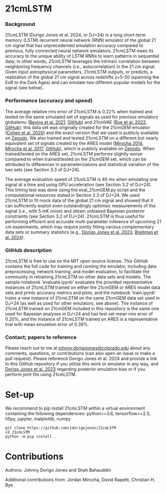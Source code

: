 # 21cmLSTM

### Background
21cmLSTM (Dorigo Jones et al. 2024, or DJ+24) is a long short-term memory (LSTM) recurrent neural network (RNN) emulator of the global 21 cm signal that has unprecedented emulation accuracy compared to previous, fully connected neural network emulators. 21cmLSTM owes its accuracy to the unique ability of LSTM RNNs to learn patterns in sequential data; in other words, 21cmLSTM leverages the intrinsic correlation between neighboring frequency channels (i.e., autocorrelation) in the 21 cm signal. Given input astrophysical parameters, 21cmLSTM outputs, or predicts, a realization of the global 21 cm signal across redshifts z=5-50 (spanning the EoR to the Dark Ages) and can emulate two different popular models for the signal (see below).

### Performance (accuracy and speed)
The average relative rms error of 21cmLSTM is 0.22% when trained and tested on the same simulated set of signals as used for previous emulators globalemu ([Bevins et al. 2021](https://ui.adsabs.harvard.edu/abs/2021MNRAS.508.2923B/abstract), [GitHub](https://github.com/htjb/globalemu)) and 21cmVAE ([Bye et al. 2022](https://ui.adsabs.harvard.edu/abs/2022ApJ...930...79B/abstract), [GitHub](https://github.com/christianhbye/21cmVAE)); this data set was originally created for the 21cmGEM emulator ([Cohen et al. 2020](https://ui.adsabs.harvard.edu/abs/2020MNRAS.495.4845C/abstract)) and the exact version that we used is publicly available on [Zenodo](https://doi.org/10.5281/zenodo.5084113). We also trained and tested 21cmLSTM on a different but nearly equivalent set of signals created by the ARES model ([Mirocha 2014](https://ui.adsabs.harvard.edu/abs/2014MNRAS.443.1211M/abstract), [Mirocha et al. 2017](https://ui.adsabs.harvard.edu/abs/2017MNRAS.464.1365M/abstract), [GitHub](https://github.com/mirochaj/ares)), which is publicly available on [Zenodo](https://doi.org/10.5281/zenodo.13840725). When trained/tested on the ARES set, 21cmLSTM performs slightly worse compared to when trained/tested on the 21cmGEM set, which can be attributed to differences in parameterizations and statistical variation of the two sets (see Section 3.3 of DJ+24).

The average evaluation speed of 21cmLSTM is 46 ms when emulating one signal at a time and using GPU acceleration (see Section 3.2 of DJ+24). This timing test was done using the eval_21cmGEM.py script and the computational resources stated in Section 2.3 of DJ+24. We used 21cmLSTM to fit mock data of the global 21 cm signal and showed that it can sufficiently exploit even outstandingly optimisic measurements of the signal (i.e., with 5 mK noise) and obtain unbiased Bayesian posterior constraints (see Section 3.2 of DJ+24). 21cmLSTM is thus useful for performing efficient and accurate multi-parameter inference of upcoming 21 cm experiments, which may require jointly fitting various complementary data sets or summary statistics (e.g., [Dorigo Jones et al. 2023](https://ui.adsabs.harvard.edu/abs/2023ApJ...959...49D/abstract); [Breitman et al. 2024](https://ui.adsabs.harvard.edu/abs/2024MNRAS.527.9833B/abstract)).

### GitHub description
21cmLSTM is free to use on the MIT open source license. This GitHub contains the full code for training and running the emulator, including data preprocessing, network training, and model evaluation, to facilitate the community in retraining 21cmLSTM on other data sets and models. The sample notebook 'evaluate.ipynb' evaluates the provided representative instances of 21cmLSTM trained on either the 21cmGEM or ARES model data sets and prints accuracy metrics and plots, and the notebook 'train.ipynb' trains a new instance of 21cmLSTM on the same 21cmGEM data set used in DJ+24 (as well as used for other emulators, see above). The instance of 21cmLSTM trained on 21cmGEM included in this repository is the same one used for Bayesian analyses in DJ+24 and has test set mean rms error of 0.20%, and the instance of 21cmLSTM trained on ARES is a representative trial with mean emulation error of 0.38%.

### Contact; papers to reference
Please reach out to me at johnny.dorigojones@colorado.edu about any comments, questions, or contributions (can also open an issue or make a pull request). Please reference Dorigo Jones et al. 2024 and provide a link to this GitHub repository if you utilize this work or emulator in any way, and [Dorigo Jones et al. 2023](https://ui.adsabs.harvard.edu/abs/2023ApJ...959...49D/abstract) regarding posterior emulation bias or if you perform joint fits using 21cmLSTM.

# Set-up
We recommend to pip install 21cmLSTM within a virtual environment containing the following dependencies: python>=3.6, tensorflow>=2.5, h5py, jupyter, matplotlib, numpy

```
git clone https://github.com/jdorigojones/21cmLSTM
cd 21cmLSTM
python -m pip install .
```

# Contributions
Authors: Johnny Dorigo Jones and Shah Bahauddin

Additional contributions from: Jordan Mirocha, David Rapetti, Christian H. Bye
